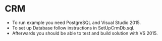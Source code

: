 # CRM
<ul><li>To run example you need PostgreSQL and Visual Studio 2015.</li>
<li>To set up Database follow instructions in SetUpCrmDb.sql.</li>
<li>Afterwards you should be able to test and build solution with VS 2015.</li></ul>
